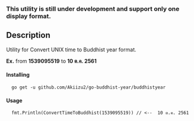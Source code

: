 ### This utility is still under development and support only one display format.

## Description
Utility for Convert UNIX time to Buddhist year format.

**Ex.**
from **1539095519** to **10 ต.ค. 2561**

#### Installing

```
  go get -u github.com/Akiizu2/go-buddhist-year/buddhistyear
```

#### Usage

```
  fmt.Println(ConvertTimeToBuddhist(1539095519)) // <--  10 ต.ค. 2561
```